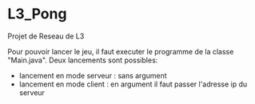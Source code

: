 # L3_Pong
Projet de Reseau de L3

Pour pouvoir lancer le jeu, il faut executer le programme de la classe "Main.java".
Deux lancements sont possibles:
  - lancement en mode serveur : sans argument
  - lancement en mode client : en argument il faut passer l'adresse ip du serveur
